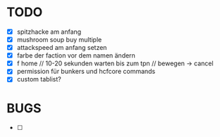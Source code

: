 # TODO
- [X] spitzhacke am anfang
- [X] mushroom soup buy multiple
- [X] attackspeed am anfang setzen
- [X] farbe der faction vor dem namen ändern
- [X] f home // 10-20 sekunden warten bis zum tpn // bewegen -> cancel
- [X] permission für bunkers und hcfcore commands
- [X] custom tablist?

# BUGS
- [ ] 
